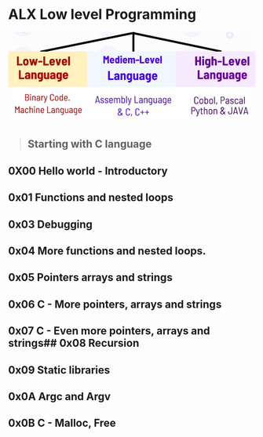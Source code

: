 
# ALX Low level Programming

![Low Level stuff](assets/lowlevel.png)

> ## Starting with C language

## **0X00** Hello world - Introductory
## **0x01** Functions and nested loops
## **0x03** Debugging
## **0x04** More functions and nested loops.
## **0x05** Pointers arrays and strings
## **0x06** C - More pointers, arrays and strings
## **0x07** C - Even more pointers, arrays and strings## **0x08** Recursion
## **0x09** Static libraries
## **0x0A** Argc and Argv
## **0x0B** C - Malloc, Free
